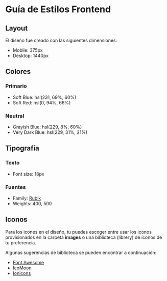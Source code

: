# Guía de Estilos Frontend

## Layout


El diseño fue creado con las siguientes dimensiones: 

- Mobile: 375px
- Desktop: 1440px

## Colores

### Primario

- Soft Blue: hsl(231, 69%, 60%)
- Soft Red: hsl(0, 94%, 66%)

### Neutral

- Grayish Blue: hsl(229, 8%, 60%)
- Very Dark Blue: hsl(229, 31%, 21%)

## Tipografía

### Texto

- Font size: 18px

### Fuentes

- Family: [Rubik](https://fonts.google.com/specimen/Rubik)
- Weights: 400, 500

## Iconos

Para los icones en el diseño, tu puedes escoger entre usar los iconos provisionados en la carpeta **images** o una biblioteca (librery) de iconos de tu preferencia.

Algunas sugerencias de biblioteca se pueden encontrar a continuación:

- [Font Awesome](https://fontawesome.com)
- [IcoMoon](https://icomoon.io)
- [Ionicons](https://ionicons.com)
